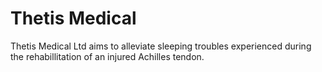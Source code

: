 # Thetis Medical

Thetis Medical Ltd aims to alleviate sleeping troubles experienced during the rehabillitation of an injured Achilles tendon.


